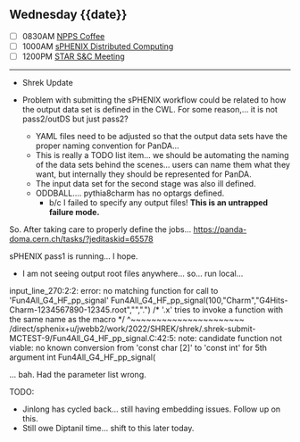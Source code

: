 ## Wednesday {{date}}

- [ ] 0830AM [NPPS Coffee](https://bnl.zoomgov.com/j/16157150845?pwd=NXNqTi9ZWEFBKzYwRXQ5U3NXU1dBZz09)
- [ ] 1000AM [sPHENIX Distributed Computing](https://bnl.zoomgov.com/j/16157150845?pwd=NXNqTi9ZWEFBKzYwRXQ5U3NXU1dBZz09)
- [ ] 1200PM [STAR S&C Meeting](https://lbnl.zoom.us/j/97026562983?pwd=VGVXbzhYUUhheEJ2cFMyVVdVRXowZz09)

----------------------------------------

- Shrek Update

- Problem with submitting the sPHENIX workflow could be related to how the output data set is defined in the CWL.  For some reason,... it is not pass2/outDS but just pass2?
	- YAML files need to be adjusted so that the output data sets have the proper naming convention for PanDA...
	- This is really a TODO list item... we should be automating the naming of the data sets behind the scenes... users can name them what they want, but internally they should be represented for PanDA.
	- The input data set for the second stage was also ill defined.
	- ODDBALL.... pythia8charm has no optargs defined.
		- b/c I failed to specify any output files!  **This is an untrapped failure mode.**

So.  After taking care to properly define the jobs...
https://panda-doma.cern.ch/tasks/?jeditaskid=65578

sPHENIX pass1 is running... I hope.

- I am not seeing output root files anywhere... so... run local...

input_line_270:2:2: error: no matching function for call to 'Fun4All_G4_HF_pp_signal'
 Fun4All_G4_HF_pp_signal(100,"Charm","G4Hits-Charm-1234567890-12345.root","",".") /* '.x' tries to invoke a function with the same name as the macro */
 ^~~~~~~~~~~~~~~~~~~~~~~
/direct/sphenix+u/jwebb2/work/2022/SHREK/shrek/.shrek-submit-MCTEST-9/Fun4All_G4_HF_pp_signal.C:42:5: note: candidate function not viable: no known conversion from 'const char [2]' to 'const int' for 5th argument
int Fun4All_G4_HF_pp_signal(

... bah.  Had the parameter list wrong.


TODO:
- Jinlong has cycled back... still having embedding issues.  Follow up on this.
- Still owe Diptanil time... shift to this later today.